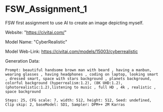 # FSW_Assignment_1
FSW first assignment to use AI to create an image depicting myself.  

Website: "https://civitai.com/"

Model Name: "CyberRealistic"

Model Web-Link: https://civitai.com/models/15003/cyberrealistic

Generation Data:

    Prompt: beautiful handsome brown man with beard , having a manbun, wearing glasses , having headphones , coding on laptop, looking smart , dressed smart, space with stars background , planets background, colorful background (hyperrealism:1.2), (8K UHD:1.2), (photorealistic:1.2),listening to music , full HD , 4k , realistic , space background

    Steps: 25, CFG scale: 7, width: 512, height: 512, Seed: undefined, Clip skip: 2, baseModel: SD1, Sampler: DPM++ 2M Karras